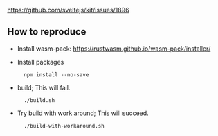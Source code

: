 https://github.com/sveltejs/kit/issues/1896


## How to reproduce

- Install wasm-pack: https://rustwasm.github.io/wasm-pack/installer/
- Install packages

        npm install --no-save

- build; This will fail.

        ./build.sh

- Try build with work around; This will succeed.

        ./build-with-workaround.sh
